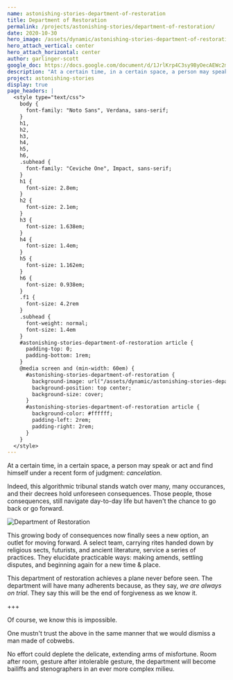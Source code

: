 ```yaml
---
name: astonishing-stories-department-of-restoration
title: Department of Restoration
permalink: /projects/astonishing-stories/department-of-restoration/
date: 2020-10-30
hero_image: /assets/dynamic/astonishing-stories-department-of-restoration.jpg
hero_attach_vertical: center
hero_attach_horizontal: center
author: garlinger-scott
google_doc: https://docs.google.com/document/d/1JrlKrp4C3sy9ByOecAEWc2mxnoodvM5PWVAqpGVFhVY/edit
description: "At a certain time, in a certain space, a person may speak or act and find himself under a recent form of judgment: cancelation."
project: astonishing-stories
display: true
page_headers: |
  <style type="text/css">
    body {
      font-family: "Noto Sans", Verdana, sans-serif;
    }
    h1,
    h2,
    h3,
    h4,
    h5,
    h6,
    .subhead {
      font-family: "Ceviche One", Impact, sans-serif;
    }
    h1 {
      font-size: 2.8em;
    }
    h2 {
      font-size: 2.1em;
    }
    h3 {
      font-size: 1.638em;
    }
    h4 {
      font-size: 1.4em;
    }
    h5 {
      font-size: 1.162em;
    }
    h6 {
      font-size: 0.938em;
    }
    .f1 {
      font-size: 4.2rem
    }
    .subhead {
      font-weight: normal;
      font-size: 1.4em
    }
    #astonishing-stories-department-of-restoration article {
      padding-top: 0;
      padding-bottom: 1rem;
    }
    @media screen and (min-width: 60em) {
      #astonishing-stories-department-of-restoration {
        background-image: url("/assets/dynamic/astonishing-stories-department-of-restoration-background-radius-50-medium.jpg");
        background-position: top center;
        background-size: cover;
      }
      #astonishing-stories-department-of-restoration article {
        background-color: #ffffff;
        padding-left: 2rem;
        padding-right: 2rem;
      }
    }
  </style>
---
```

At a certain time, in a certain space, a person may speak or act and find himself under a recent form of judgment: _cancelation_.

Indeed, this algorithmic tribunal stands watch over many, many occurances, and their decrees hold unforeseen consequences. Those people, those consequences, still navigate day-to-day life but haven't the chance to go back or go forward.

<img
  src="{{ page.hero_image }}"
  alt="Department of Restoration"
  class="fn mw-100 fr-m ml4-m mr2-m mt1-m mb2-m mw5-m fr-l ml4-l mr1-l mt2-l mb2-l mw6-l" />

This growing body of consequences now finally sees a new option, an outlet for moving forward. A select team, carrying rites handed down by religious sects, futurists, and ancient literature, service a series of practices. They elucidate practicable ways: making amends, settling disputes, and beginning again for a new time & place.

This department of restoration achieves a plane never before seen. The department will have many adherents because, as they say, _we are always on trial_. They say this will be the end of forgiveness as we know it.

+++

Of course, we know this is impossible.

One mustn't trust the above in the same manner that we would dismiss a man made of cobwebs.

No effort could deplete the delicate, extending arms of misfortune. Room after room, gesture after intolerable gesture, the department will become bailiffs and stenographers in an ever more complex milieu.
